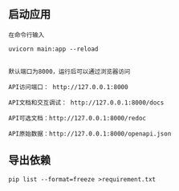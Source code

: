## 启动应用

    在命令行输入

    uvicorn main:app --reload
    

    默认端口为8000，运行后可以通过浏览器访问

    API访问端口： http://127.0.0.1:8000

    API文档和交互调试： http://127.0.0.1:8000/docs

    API可选文档：http://127.0.0.1:8000/redoc

    API原始数据：http://127.0.0.1:8000/openapi.json


## 导出依赖

    pip list --format=freeze >requirement.txt